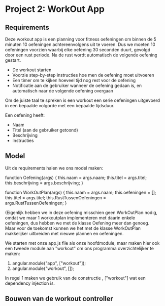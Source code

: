# Project 2: WorkOut App

## Requirements

Deze workout app is een planning voor fitness oefeningen om binnen de 5 minuten 10 oefeningen achtereenvolgens uit te 
voeren. Dus we moeten 10 oefeningen voorzien waarbij elke oefening 30 seconden duurt, gevolgd door een rust periode. Na
de rust wordt automatisch de volgende oefening gestart.

* De workout starten
* Voorzie step-by-step instructies hoe men de oefening moet uitvoeren
* Een timer om te kijken hoeveel tijd nog rest voor de oefening
* Notificatie aan de gebruiker wanneer de oefening gedaan is, en automatisch naar de volgende oefening overgaan


Om de juiste taal te spreken is een workout een serie oefeningen uitgevoerd in een bepaalde volgorde met een bepaalde 
tijdsduur.

Een oefening heeft:
* Naam
* Titel (aan de gebruiker getoond)
* Beschrijving
* Instructies

## Model

Uit de requirements halen we ons model maken:

function Oefening(args) {
    this.naam = args.naam;
    this.titel = args.titel;
    this.beschrijving = args.beschrijving;
}


function WorkOutPlan(args) {
    this.naam = args.naam;
    this.oefeningen = [];
    this.titel = args.titel;
    this.RustTussenOefeningen = args.RustTussenOefeningen;
}

(Eigenlijk hebben we in deze oefening misschien geen WorkOutPlan nodig, omdat we maar 1 workoutplan implementeren 
met daarin enkele oefeningen, dus hebben we met de klasse Oefening meer dan genoeg. Maar voor de toekomst kunnen we
het met de klasse WorkOutPlan makkelijker uitbreiden met nieuwe plannen en oefeningen.

We starten met onze app.js file als onze hoofdmodule, maar maken hier ook een tweede module aan "workout" om ons 
programma overzichtelijker te maken:

1. angular.module("app", ["workout"]);
2. angular.module("workout", []);

In regel 1 maken we gebruik van de constructie , ["workout"] wat een dependency injection is.

## Bouwen van de workout controller

 


